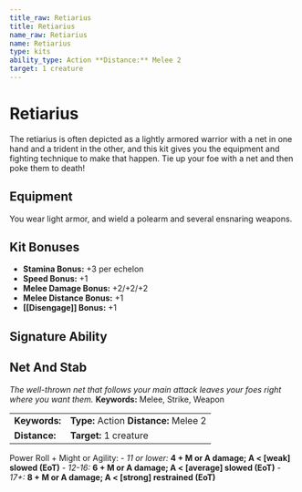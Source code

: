 ```yaml
---
title_raw: Retiarius
title: Retiarius
name_raw: Retiarius
name: Retiarius
type: kits
ability_type: Action **Distance:** Melee 2
target: 1 creature
---
```


# Retiarius

The retiarius is often depicted as a lightly armored warrior with a net in one hand and a trident in the other, and this kit gives you the equipment and fighting technique to make that happen. Tie up your foe with a net and then poke them to death!

## Equipment

You wear light armor, and wield a polearm and several ensnaring weapons.

## Kit Bonuses

- **Stamina Bonus:** +3 per echelon
- **Speed Bonus:** +1
- **Melee Damage Bonus:** +2/+2/+2
- **Melee Distance Bonus:** +1
- **[[Disengage]] Bonus:** +1

## Signature Ability

## Net And Stab

*The well-thrown net that follows your main attack leaves your foes right where you want them.* **Keywords:** Melee, Strike, Weapon

|               |                                        |
| :------------ | :------------------------------------- |
| **Keywords:** | **Type:** Action **Distance:** Melee 2 |
| **Distance:** | **Target:** 1 creature                 |

Power Roll + Might or Agility: - *11 or lower:* **4 + M or A damage; A \< \[weak\] slowed (EoT)** - *12-16:* **6 + M or A damage; A \< \[average\] slowed (EoT)** - *17+:* **8 + M or A damage; A \< \[strong\] restrained (EoT)**
